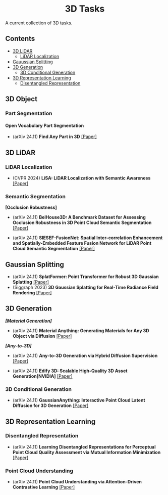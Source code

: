 
<h1 align="center">
3D Tasks
</h1>

A current collection of 3D tasks.


## Contents

- [3D LiDAR](#3d-lidar)
    - [LiDAR Localization](#lidar-localization)
- [Gauussian Splitting](#gaussian-splitting)
- [3D Generation](#3d-generation)
    - [3D Conditional Generation](#3d-conditional-generation)
- [3D Representation Learning](#3d-representation-learning)
    - [Disentangled Representation](#disentangled-representation)

## 3D Object

### Part Segmentation

#### Open Vocabulary Part Segmentation
- (arXiv 24.11) **Find Any Part in 3D** [[Paper]](https://arxiv.org/pdf/2411.13550)


## 3D LiDAR

### LiDAR Localization
- (CVPR 2024) **LiSA: LiDAR Localization with Semantic Awareness** [[Paper]](https://openaccess.thecvf.com/content/CVPR2024/papers/Yang_LiSA_LiDAR_Localization_with_Semantic_Awareness_CVPR_2024_paper.pdf)

### Semantic Segmentation

**[Occlusion Robustness]**
- (arXiv 24.11) **BelHouse3D: A Benchmark Dataset for Assessing Occlusion Robustness in 3D Point Cloud Semantic Segmentation** [[Paper]](https://arxiv.org/pdf/2411.13251)


- (arXiv 24.11) **SIESEF-FusionNet: Spatial Inter-correlation Enhancement and Spatially-Embedded Feature Fusion Network for LiDAR Point Cloud Semantic Segmentation** [[Paper]](https://arxiv.org/pdf/2411.06991)


## Gaussian Splitting
- (arXiv 24.11) **SplatFormer: Point Transformer for Robust 3D Gaussian Splatting** [[Paper]](https://arxiv.org/abs/2411.06390)
- (Siggraph 2023) **3D Gaussian Splatting for Real-Time Radiance Field Rendering** [[Paper]](https://arxiv.org/abs/2308.04079)


## 3D Generation

***[Material Generation]***
- (arXiv 24.11) **Material Anything: Generating Materials for Any 3D Object via Diffusion** [[Paper]](https://arxiv.org/pdf/2411.15138)

***[Any-to-3D]***
- (arXiv 24.11) **Any-to-3D Generation via Hybrid Diffusion Supervision**  [[Paper]](https://arxiv.org/pdf/2411.14715)


- (arXiv 24.11) **Edify 3D: Scalable High-Quality 3D Asset Generation[NVIDIA]**  [[Paper]](https://arxiv.org/pdf/2411.07135)

### 3D Conditional Generation
- (arXiv 24.11) **GaussianAnything: Interactive Point Cloud Latent Diffusion for 3D Generation** [[Paper]](https://arxiv.org/pdf/2411.08033)


## 3D Representation Learning

### Disentangled Representation
- (arXiv 24.11) **Learning Disentangled Representations for Perceptual Point Cloud Quality Assessment via Mutual Information Minimization** [[Paper]](https://arxiv.org/pdf/2411.07936)

### Point Cloud Understanding

- (arXiv 24.11) **Point Cloud Understanding via Attention-Driven Contrastive Learning** [[Paper]](https://arxiv.org/pdf/2411.14744)
